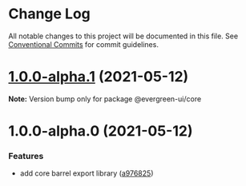 # Change Log

All notable changes to this project will be documented in this file.
See [Conventional Commits](https://conventionalcommits.org) for commit guidelines.

# [1.0.0-alpha.1](https://github.com/rupert-ong/evergreen-ui/compare/@evergreen-ui/core@1.0.0-alpha.0...@evergreen-ui/core@1.0.0-alpha.1) (2021-05-12)

**Note:** Version bump only for package @evergreen-ui/core

# 1.0.0-alpha.0 (2021-05-12)

### Features

- add core barrel export library ([a976825](https://github.com/rupert-ong/evergreen-ui/commit/a97682578908bcf56cb2fd230970a004da54b832))

